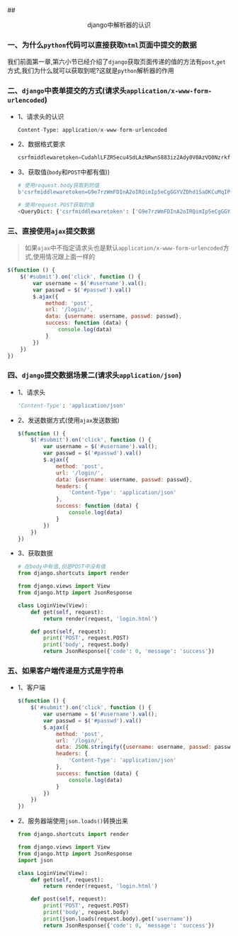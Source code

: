 ##<center>django中解析器的认识</center>

### 一、为什么`python`代码可以直接获取`html`页面中提交的数据
我们前面第一章,第六小节已经介绍了`django`获取页面传递的值的方法有`post`,`get`方式,我们为什么就可以获取到呢?这就是`python`解析器的作用


### 二、`django`中表单提交的方式(请求头`application/x-www-form-urlencoded`)
* 1、请求头的认识

  ```py
  Content-Type: application/x-www-form-urlencoded
  ```

* 2、数据格式要求

  ```py
  csrfmiddlewaretoken=CudahlLFZR5ecu4SdLAzNRwnS883iz2Ady0V0AzVO0Nzrkf9k99GoE4RYjTwdR0g&username=123&passwd=admin123
  ```

* 3、获取值(`body`和`POST`中都有值))

  ```py
  # 使用request.body获取到的值
  b'csrfmiddlewaretoken=G9e7rzWmFDInA2oIRQimIp5eCgGGYVZDhd1SaOKCuMqIPSzZYeRtjcDIIrr9TdXj&username=123&passwd=admin123' 

  # 使用request.POST获取的值
  <QueryDict: {'csrfmiddlewaretoken': ['G9e7rzWmFDInA2oIRQimIp5eCgGGYVZDhd1SaOKCuMqIPSzZYeRtjcDIIrr9TdXj'], 'username': ['123'], 'passwd': ['admin123']}>
  ```

### 三、直接使用`ajax`提交数据
> 如果`ajax`中不指定请求头也是默认`application/x-www-form-urlencoded`方式,使用情况跟上面一样的

```js
$(function () {
    $('#submit').on('click', function () {
        var username = $('#username').val();
        var passwd = $('#passwd').val()
        $.ajax({
            method: 'post',
            url: '/login/',
            data: {username: username, passwd: passwd},
            success: function (data) {
                console.log(data)
            }
        })
    })
})
```

### 四、`django`提交数据场景二(请求头`application/json`)

* 1、请求头
  ```py
  'Content-Type': 'application/json'
  ```

* 2、发送数据方式(使用`ajax`发送数据)

  ```js
  $(function () {
      $('#submit').on('click', function () {
          var username = $('#username').val();
          var passwd = $('#passwd').val()
          $.ajax({
              method: 'post',
              url: '/login/',
              data: {username: username, passwd: passwd},
              headers: {
                  'Content-Type': 'application/json'
              },
              success: function (data) {
                  console.log(data)
              }
          })
      })
  })
  ```

* 3、获取数据

  ```py
  # 在body中有值,但是POST中没有值
  from django.shortcuts import render

  from django.views import View
  from django.http import JsonResponse

  class LoginView(View):
      def get(self, request):
          return render(request, 'login.html')

      def post(self, request):
          print('POST', request.POST)
          print('body', request.body)
          return JsonResponse({'code': 0, 'message': 'success'})
  ```

### 五、如果客户端传递是方式是字符串

* 1、客户端

  ```js
  $(function () {
      $('#submit').on('click', function () {
          var username = $('#username').val();
          var passwd = $('#passwd').val()
          $.ajax({
              method: 'post',
              url: '/login/',
              data: JSON.stringify({username: username, passwd: passwd}),
              headers: {
                  'Content-Type': 'application/json'
              },
              success: function (data) {
                  console.log(data)
              }
          })
      })
  })
  ```

* 2、服务器端使用`json.loads()`转换出来

  ```py
  from django.shortcuts import render

  from django.views import View
  from django.http import JsonResponse
  import json

  class LoginView(View):
      def get(self, request):
          return render(request, 'login.html')

      def post(self, request):
          print('POST', request.POST)
          print('body', request.body)
          print(json.loads(request.body).get('username'))
          return JsonResponse({'code': 0, 'message': 'success'})
  ```